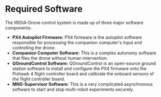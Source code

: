 # Required Software

The IRIDIA-Drone control system is made up of three major software components:

* **PX4 Autopilot Firmware:**  PX4 firmware is the autopilot software responsible for processing the companion computer's input and controlling the drone. 
* **Companion Computer Software:** This is a complex autonomy software that flies the drone without human intervention.
* **QGroundControl Software:** QGroundControl is an open-source ground station software to install and configure the PX4 firmware onto the Pixhawk 4 flight controller board and calibrate the onboard sensors of the flight controller board.
* **MNS-Supervisor Software:** This is a very complicated asynchronous software to start and stop multi-robot experiments securely.

  



